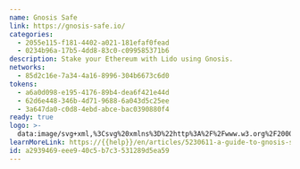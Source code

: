 ```yaml
---
name: Gnosis Safe
link: https://gnosis-safe.io/
categories:
  - 2055e115-f181-4402-a021-181efaf0fead
  - 0234b96a-17b5-4dd8-83c0-c099585371b6
description: Stake your Ethereum with Lido using Gnosis.
networks:
  - 85d2c16e-7a34-4a16-8996-304b6673c6d0
tokens:
  - a6a0d098-e195-4176-89b4-dea6f421e44d
  - 62d6e448-346b-4d71-9688-6a043d5c25ee
  - 3a647da0-c0d8-4ebd-abce-bac0390880f4
ready: true
logo: >-
  data:image/svg+xml,%3Csvg%20xmlns%3D%22http%3A%2F%2Fwww.w3.org%2F2000%2Fsvg%22%20width%3D%2248%22%20height%3D%2248%22%20fill%3D%22none%22%3E%3Cpath%20fill%3D%22url(%23a)%22%20d%3D%22M48%2023.999c0-13.255-10.745-24-24-24s-24%2010.745-24%2024%2010.745%2024%2024%2024%2024-10.745%2024-24Z%22%2F%3E%3Cpath%20fill%3D%22%23000%22%20d%3D%22M34.116%2023.992H31.63c-.742%200-1.344.579-1.344%201.293v3.47c0%20.714-.601%201.293-1.343%201.293h-9.887c-.742%200-1.343.578-1.343%201.292v2.391c0%20.714.601%201.293%201.343%201.293h10.459c.742%200%201.335-.579%201.335-1.293v-1.918c0-.714.601-1.22%201.344-1.22h1.92c.743%200%201.344-.58%201.344-1.293v-4.03c0-.714-.6-1.278-1.343-1.278Zm-16.403-4.749c0-.714.602-1.293%201.344-1.293h9.88c.742%200%201.344-.578%201.344-1.292v-2.391c0-.714-.602-1.293-1.344-1.293H18.484c-.742%200-1.344.579-1.344%201.293v1.842c0%20.714-.6%201.293-1.343%201.293h-1.912c-.743%200-1.344.578-1.344%201.292v4.034c0%20.714.604%201.264%201.346%201.264h2.485c.742%200%201.344-.579%201.344-1.293l-.003-3.456Zm5.117%202.237h2.388c.778%200%201.409.607%201.409%201.355v2.296c0%20.749-.632%201.356-1.41%201.356h-2.386c-.778%200-1.41-.608-1.41-1.356v-2.296c0-.749.632-1.356%201.41-1.356Z%22%2F%3E%3Cdefs%3E%3ClinearGradient%20id%3D%22a%22%20x1%3D%2248%22%20x2%3D%220%22%20y1%3D%22-.001%22%20y2%3D%2247.999%22%20gradientUnits%3D%22userSpaceOnUse%22%3E%3Cstop%20stop-color%3D%22%2329FE85%22%2F%3E%3Cstop%20offset%3D%221%22%20stop-color%3D%22%233EE7CB%22%2F%3E%3C%2FlinearGradient%3E%3C%2Fdefs%3E%3C%2Fsvg%3E
learnMoreLink: https://{{help}}/en/articles/5230611-a-guide-to-gnosis-safe
id: a2939469-eee9-40c5-b7c3-531289d5ea59
---
```

